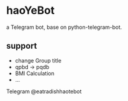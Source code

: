 # haoYeBot

a Telegram bot, base on python-telegram-bot.

## support
- change Group title
- qpbd -> pqdb
- BMI Calculation
- ...

Telegram @eatradishhaotebot
